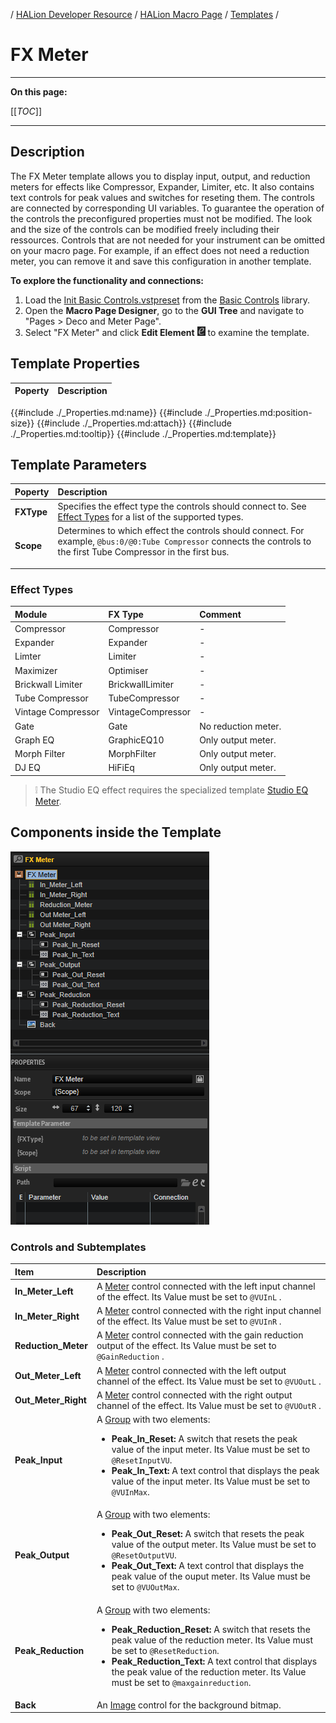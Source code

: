 / [HALion Developer Resource](../../HALion-Developer-Resource.md) / [HALion Macro Page](./HALion-Macro-Page.md) / [Templates](./Templates.md) /

# FX Meter

---

**On this page:**

[[_TOC_]]

---

## Description

The FX Meter template allows you to display input, output, and reduction meters for effects like Compressor, Expander, Limiter, etc. It also contains text controls for peak values and switches for reseting them. The controls are connected by corresponding UI variables. To guarantee the operation of the controls the preconfigured properties must not be modified. The look and the size of the controls can be modified freely including their ressources. Controls that are not needed for your instrument can be omitted on your macro page. For example, if an effect does not need a reduction meter, you can remove it and save this configuration in another template.

**To explore the functionality and connections:**

1. Load the [Init Basic Controls.vstpreset](../vstpresets/Init%20Basic%20Controls.vstpreset) from the [Basic Controls](./Exploring-Templates.md#basic-controls) library.
2. Open the **Macro Page Designer**, go to the **GUI Tree** and navigate to "Pages > Deco and Meter Page". 
3. Select "FX Meter" and click **Edit Element** ![Edit Element](../images/EditElement.PNG) to examine the template.

## Template Properties

|Poperty|Description|
|:-|:-|
{{#include ./_Properties.md:name}}
{{#include ./_Properties.md:position-size}}
{{#include ./_Properties.md:attach}}
{{#include ./_Properties.md:tooltip}}
{{#include ./_Properties.md:template}}

## Template Parameters

|Poperty|Description|
|:-|:-|
|**FXType**|Specifies the effect type the controls should connect to. See [Effect Types](#effect-types) for a list of the supported types.|
|**Scope**|Determines to which effect the controls should connect. For example, ``@bus:0/@0:Tube Compressor`` connects the controls to the first Tube Compressor in the first bus.</p>|

### Effect Types

|Module|FX Type|Comment|
|:-|:-|:-|
|Compressor|Compressor|-|
|Expander|Expander|-|
|Limter|Limiter|-|
|Maximizer|Optimiser|-|
|Brickwall Limiter|BrickwallLimiter|-|
|Tube Compressor|TubeCompressor|-|
|Vintage Compressor|VintageCompressor|-|
|Gate|Gate|No reduction meter.|
|Graph EQ|GraphicEQ10|Only output meter.|
|Morph Filter|MorphFilter|Only output meter.|
|DJ EQ|HiFiEq|Only output meter.|

>&#10069; The Studio EQ effect requires the specialized template [Studio EQ Meter](./Studio-EQ-Meter.md).

## Components inside the Template

![FX Meter Template](../images/FX-Meter-Template.PNG)

### Controls and Subtemplates

|Item|Description|
|:-|:-|
|**In_Meter_Left**|A [Meter](./Meter.md) control connected with the left input channel of the effect. Its Value must be set to ``@VUInL`` .|
|**In_Meter_Right**|A [Meter](./Meter.md) control connected with the right input channel of the effect. Its Value must be set to ``@VUInR`` .|
|**Reduction_Meter**|A [Meter](./Meter.md) control connected with the gain reduction output of the effect. Its Value must be set to ``@GainReduction`` .|
|**Out_Meter_Left**|A [Meter](./Meter.md) control connected with the left output channel of the effect. Its Value must be set to ``@VUOutL`` .|
|**Out_Meter_Right**|A [Meter](./Meter.md) control connected with the right output channel of the effect. Its Value must be set to ``@VUOutR`` .|
|**Peak_Input**|A [Group](./Group.md) with two elements:<ul><li>**Peak_In_Reset:** A switch that resets the peak value of the input meter. Its Value must be set to ``@ResetInputVU``.</li><li>**Peak_In_Text:** A text control that displays the peak value of the input meter. Its Value must be set to ``@VUInMax``.</li></ul>|
|**Peak_Output**|A [Group](./Group.md) with two elements:<ul><li>**Peak_Out_Reset:** A switch that resets the peak value of the output meter. Its Value must be set to ``@ResetOutputVU``.</li><li>**Peak_Out_Text:** A text control that displays the peak value of the ouput meter. Its Value must be set to ``@VUOutMax``.</li></ul>|
|**Peak_Reduction**| A [Group](./Group.md) with two elements:<ul><li>**Peak_Reduction_Reset:** A switch that resets the peak value of the reduction meter. Its Value must be set to ``@ResetReduction``.</li><li>**Peak_Reduction_Text:** A text control that displays the peak value of the reduction meter. Its Value must be set to ``@maxgainreduction``.</li></ul>|
|**Back**|An [Image](./Image.md) control for the background bitmap.|
